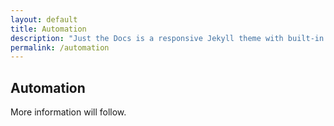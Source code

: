 ```yaml
---
layout: default
title: Automation
description: "Just the Docs is a responsive Jekyll theme with built-in search that is easily customizable and hosted on GitHub Pages."
permalink: /automation
---
```


## Automation

More information will follow.
